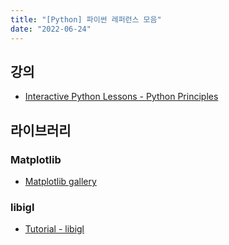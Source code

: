 ```yaml
---
title: "[Python] 파이썬 레퍼런스 모음"
date: "2022-06-24"
---
```


## 강의

- [Interactive Python Lessons - Python Principles](https://pythonprinciples.com/lessons/)

## 라이브러리

### Matplotlib

- [Matplotlib gallery](https://matplotlib.org/stable/gallery/index.html)

### libigl

- [Tutorial - libigl](https://libigl.github.io/tutorial/)
